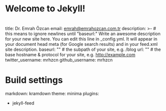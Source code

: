 # Welcome to Jekyll!
#
title: Dr. Emrah Özcan
email: emrah@emrahozcan.com.tr
description: >- # this means to ignore newlines until "baseurl:"
  Write an awesome description for your new site here. You can edit this
  line in _config.yml. It will appear in your document head meta (for
  Google search results) and in your feed.xml site description.
baseurl: "" # the subpath of your site, e.g. /blog
url: "" # the base hostname & protocol for your site, e.g. http://example.com
twitter_username: mrhzcn
github_username:  mrhzcn

# Build settings
markdown: kramdown
theme: minima
plugins:
  - jekyll-feed